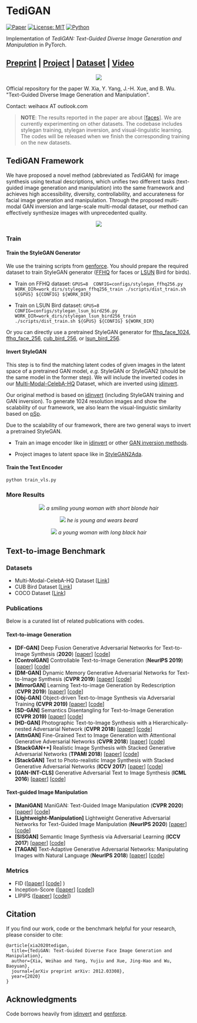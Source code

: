 # TediGAN

[![Paper](http://img.shields.io/badge/paper-arxiv.2010.04513-green.svg)](https://arxiv.org/abs/2012.03308)
[![License: MIT](https://img.shields.io/badge/License-MIT-green.svg)](https://opensource.org/licenses/MIT)
[![Python](https://img.shields.io/badge/made%20with-python-green.svg?style=flat)](https://www.python.org/)

Implementation of *TediGAN: Text-Guided Diverse Image Generation and Manipulation* in PyTorch.

## [Preprint](https://arxiv.org/abs/2012.03308) | [Project](https://xiaweihao.com/projects/tedigan/) | [Dataset](https://github.com/weihaox/Multi-Modal-CelebA-HQ) | [Video](https://youtu.be/L8Na2f5viAM)

<p align="center">
<img src="/asserts/teaser.jpg"/>
</p>

Official repository for the paper W. Xia, Y. Yang, J.-H. Xue, and B. Wu. "Text-Guided Diverse Image Generation and Manipulation". 

Contact: weihaox AT outlook.com

> **NOTE**: The results reported in the paper are about [[faces](https://github.com/weihaox/Multi-Modal-CelebA-HQ)]. We are currently experimenting on other datasets. The codebase includes stylegan training, stylegan inversion, and visual-linguistic learning. The codes will be released when we finish the corresponding training on the new datasets.

## TediGAN Framework

We have proposed a novel method (abbreviated as *TediGAN*) for image synthesis using textual descriptions, which unifies two different tasks (text-guided image generation and manipulation) into the same framework and achieves high accessibility, diversity, controllability, and accurateness for facial image generation and manipulation. Through the proposed multi-modal GAN inversion and large-scale multi-modal dataset, our method can effectively synthesize images with unprecedented quality. 

<p align="center">
<img src="/asserts/control_mechanism.jpg"/>
</p>

### Train

#### Train the StyleGAN Generator

We use the training scripts from [genforce](https://github.com/genforce/genforce). You should prepare the required dataset to train StyleGAN generator ([FFHQ](https://github.com/NVlabs/ffhq-dataset) for faces or [LSUN](https://github.com/fyu/lsun) Bird for birds).

- Train on FFHQ dataset:
`
GPUS=8 
CONFIG=configs/stylegan_ffhq256.py
WORK_DIR=work_dirs/stylegan_ffhq256_train
./scripts/dist_train.sh ${GPUS} ${CONFIG} ${WORK_DIR}
`

- Train on LSUN Bird dataset:
`
GPUS=8 
CONFIG=configs/stylegan_lsun_bird256.py
WORK_DIR=work_dirs/stylegan_lsun_bird256_train
./scripts/dist_train.sh ${GPUS} ${CONFIG} ${WORK_DIR}
`

Or you can directly use a pretrained StyleGAN generator for [ffhq_face_1024](https://mycuhk-my.sharepoint.com/:u:/g/personal/1155082926_link_cuhk_edu_hk/EdfMxgb0hU9BoXwiR3dqYDEBowCSEF1IcsW3n4kwfoZ9OQ?e=VwIV58&download=1), [ffhq_face_256](https://mycuhk-my.sharepoint.com/:u:/g/personal/1155082926_link_cuhk_edu_hk/ES-NAUCC2qdHg87BftvlBiQBVpbJ8-005Q4TNr5KrOxQEw?e=00AnWt&download=1), [cub_bird_256](), or [lsun_bird_256]().

#### Invert StyleGAN

This step is to find the matching latent codes of given images in the latent space of a pretrained GAN model, *e.g.* StyleGAN or StyleGAN2 (should be the same model in the former step). We will include the inverted codes in our [Multi-Modal-CelebA-HQ](https://github.com/weihaox/Multi-Modal-CelebA-HQ) Dataset, which are inverted using [idinvert](https://github.com/genforce/idinvert_pytorch).

Our original method is based on [idinvert](https://github.com/genforce/idinvert_pytorch) (including StyleGAN training and GAN inversion). To generate 1024 resolution images and show the scalability of our framework, we also learn the visual-linguistic similarity based on [pSp](https://github.com/eladrich/pixel2style2pixel).

Due to the scalability of our framework, there are two general ways to invert a pretrained StyleGAN. 

- Train an image encoder like in [idinvert](https://github.com/genforce/idinvert_pytorch) or other [GAN inversion methods](https://github.com/weihaox/awesome-image-translation/blob/master/awesome-gan-inversion.md).

- Project images to latent space like in [StyleGAN2Ada](https://github.com/NVlabs/stylegan2-ada#projecting-images-to-latent-space).

#### Train the Text Encoder

`
python train_vls.py
`

### More Results

<p align="center">
<img src="/asserts/results/high-res-gene.png"/> 
<i>a smiling young woman with short blonde hair</i>
</p>
<p align="center">
<img src="/asserts/results/high-res-lab.png"/>
<i>he is young and wears beard</i>
</p>
<p align="center">
<img src="/asserts/results/high-res-skt.png"/> 
<i>a young woman with long black hair</i>
</p>

## Text-to-image Benchmark

### Datasets

- Multi-Modal-CelebA-HQ Dataset [[Link](https://github.com/weihaox/Multi-Modal-CelebA-HQ)]
- CUB Bird Dataset [[Link](http://www.vision.caltech.edu/visipedia/CUB-200-2011.html)]
- COCO Dataset [[Link](http://cocodataset.org)]

### Publications

Below is a curated list of related publications with codes.

#### Text-to-image Generation

- <a name="DF-GAN"></a> **[DF-GAN]** Deep Fusion Generative Adversarial Networks for Text-to-Image Synthesis (**2020**) [[paper](https://arxiv.org/pdf/2008.05865)] [[code](https://github.com/tobran/DF-GAN)]
- <a name="ControlGAN"></a> **[ControlGAN]** Controllable Text-to-Image Generation (**NeurIPS 2019**) [[paper](https://papers.nips.cc/paper/8480-controllable-text-to-image-generation.pdf)] [[code](https://github.com/mrlibw/ControlGAN)]
- <a name="DM-GAN"></a> **[DM-GAN]** Dynamic Memory Generative Adversarial Networks for Text-to-Image Synthesis (**CVPR 2019**) [[paper](https://arxiv.org/abs/1904.01310)] [[code](https://github.com/MinfengZhu/DM-GAN)]
- <a name="MirrorGAN"></a> **[MirrorGAN]** Learning Text-to-image Generation by Redescription (**CVPR 2019**) [[paper](https://arxiv.org/abs/1903.05854)] [[code](https://github.com/qiaott/MirrorGAN)]
- <a name=""></a>**[Obj-GAN]** Object-driven Text-to-Image Synthesis via Adversarial Training **(CVPR 2019)** [[paper](https://arxiv.org/abs/1902.10740)] [[code](https://github.com/jamesli1618/Obj-GAN)]
- <a name="SD-GAN"></a> **[SD-GAN]** Semantics Disentangling for Text-to-Image Generation **(CVPR 2019)** [[paper](https://arxiv.org/abs/1904.01480)] [[code](https://github.com/gjyin91/SDGAN)]
- <a name="HD-GAN"></a> **[HD-GAN]** Photographic Text-to-Image Synthesis with a Hierarchically-nested Adversarial Network (**CVPR 2018**) [[paper](https://arxiv.org/pdf/1802.09178.pdf)] [[code](https://github.com/ypxie/HDGan)]
- <a name="AttnGAN"></a> **[AttnGAN]** Fine-Grained Text to Image Generation with Attentional Generative Adversarial Networks (**CVPR 2018**) [[paper](https://arxiv.org/abs/1711.10485)] [[code](https://github.com/taoxugit/AttnGAN)]
- <a name="StackGAN++"></a> **[StackGAN++]** Realistic Image Synthesis with Stacked Generative Adversarial Networks (**TPAMI 2018**) [[paper](https://github.com/hanzhanggit/StackGAN-v2)] [[code](https://github.com/hanzhanggit/StackGAN-v2)]
- <a name="StackGAN"></a> **[StackGAN]** Text to Photo-realistic Image Synthesis with Stacked Generative Adversarial Networks (**ICCV 2017**) [[paper](https://arxiv.org/abs/1710.10916)] [[code](https://github.com/hanzhanggit/StackGAN)]
- <a name="GAN-INT-CLS"></a> **[GAN-INT-CLS]** Generative Adversarial Text to Image Synthesis (**ICML 2016**) [[paper](https://arxiv.org/abs/1605.05396)] [[code](https://github.com/reedscot/icml2016)]

#### Text-guided Image Manipulation

- <a name="ManiGAN"></a> **[ManiGAN]** ManiGAN: Text-Guided Image Manipulation
 (**CVPR 2020**) [[paper](https://arxiv.org/abs/1912.06203)] [[code](https://github.com/mrlibw/ManiGAN)]
- <a name="Lightweight-Manipulation"></a> **[Lightweight-Manipulation]** Lightweight Generative Adversarial Networks for Text-Guided Image Manipulation (**NeurIPS 2020**) [[paper](https://arxiv.org/abs/2010.12136)] [[code](https://github.com/mrlibw/Lightweight-Manipulation)]
- <a name="SISGAN"></a> **[SISGAN]** Semantic Image Synthesis via Adversarial Learning (**ICCV 2017**) [[paper](https://arxiv.org/abs/1707.06873)] [[code](https://github.com/woozzu/dong_iccv_2017)]
- <a name="TAGAN"></a> **[TAGAN]** Text-Adaptive Generative Adversarial Networks: Manipulating Images with Natural Language (**NeurIPS 2018**) [[paper](https://arxiv.org/abs/1810.11919)] [[code](https://github.com/woozzu/tagan)]

### Metrics

- FID ([[paper](https://arxiv.org/abs/1706.08500)] [[code](https://github.com/bioinf-jku/TTUR)] )
- Inception-Score ([[paper](https://arxiv.org/abs/1606.03498)] [[code](https://github.com/hanzhanggit/StackGAN-inception-model)])
- LIPIPS ([[paper](https://arxiv.org/abs/1801.03924)] [[code](https://www.github.com/richzhang/PerceptualSimilarity)])

## Citation

If you find our work, code or the benchmark helpful for your research, please consider to cite:

```
@article{xia2020tedigan,
  title={TediGAN: Text-Guided Diverse Face Image Generation and Manipulation},
  author={Xia, Weihao and Yang, Yujiu and Xue, Jing-Hao and Wu, Baoyuan},
  journal={arXiv preprint arXiv: 2012.03308},
  year={2020}
}
```
## Acknowledgments

Code borrows heavily from [idinvert](https://github.com/genforce/idinvert_pytorch) and [genforce](https://github.com/genforce/genforce).